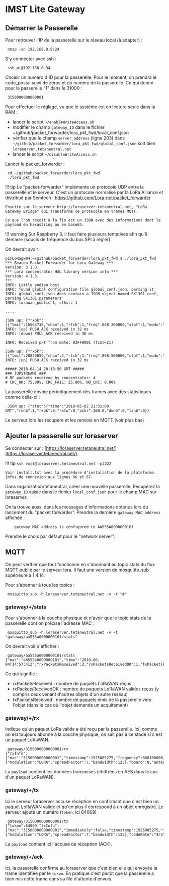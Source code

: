 # IMST Lite Gateway

## Démarrer la Passerelle

Pour retrouver l'IP de la passerelle sur le réseau local (à adapter) :

```
 nmap -sn 192.168.0.0/24
```

S'y connecter avec ssh :

```
 ssh pi@192.168.0.34
```

Choisir un numéro d'ID pour la passerelle. Pour le moment, on prendra le code_postal suivi de zéros et du numéro de la passerelle. Ce qui donne pour la passerelle "1" dans le 31000 :

```
 3150000000000001
```

Pour effectuer le réglage, vu que le système est en lecture seule dans la RAM :

* lancer le script `~/enableWriteAccess.sh`
* modifier le champ `gateway_ID` dans le fichier ~/github/packet_forwarder/lora_pkt_fwd/local_conf.json
* vérifier que le champ `server_address` (ligne 203) dans `~/github/packet_forwarder/lora_pkt_fwd/global_conf.json` soit bien `loraserver.tetaneutral.net`
* lancer le script `~/disableWriteAccess.sh`

Lancer le packet_forwarder :

```
 cd ~/github/packet_forwarder/lora_pkt_fwd
 ./lora_pkt_fwd
```

!!! tip
    Le "packet-forwarder" implémente un protocole UDP entre la passerelle et le serveur. C'est un protocole normalisé par la LoRa Alliance et distribué par Semtech : https://github.com/Lora-net/packet_forwarder

    Ensuite sur le serveur http://loraserver.tetaneutral.net, "LoRa Gateway Bridge" qui transforme ce protocole en trames MQTT.

    Ce que l'on reçoit à la fin est un JSON avec des informations dont la payload en hexastring ou en base64.


!!! warning
    Sur Raspberry 3, il faut faire plusieurs tentatives afin qu'il démarre (soucis de fréquence du bus SPI à régler).


On devrait avoir :

```
pi@LoRagw04:~/github/packet_forwarder/lora_pkt_fwd $ ./lora_pkt_fwd
*** Beacon Packet Forwarder for Lora Gateway ***
Version: 3.1.0
*** Lora concentrator HAL library version info ***
Version: 4.1.3;
***
INFO: Little endian host
INFO: found global configuration file global_conf.json, parsing it
INFO: global_conf.json does contain a JSON object named SX1301_conf, parsing SX1301 parameters
INFO: lorawan_public 1, clksrc 1

....

JSON up: {"rxpk":[{"tmst":16563715,"chan":1,"rfch":1,"freq":868.300000,"stat":1,"modu":"LORA","datr":"SF7BW125","codr":"4/5","lsnr":9.8,"rssi":-101,"size":17,"data":"QAEA/wOAFAABbDYdLP4dtcM="}]}
INFO: [up] PUSH_ACK received in 32 ms
INFO: [down] PULL_ACK received in 30 ms

INFO: Received pkt from mote: 03FF0001 (fcnt=21)

JSON up: {"rxpk":[{"tmst":28840059,"chan":2,"rfch":1,"freq":868.500000,"stat":1,"modu":"LORA","datr":"SF7BW125","codr":"4/5","lsnr":7.0,"rssi":-95,"size":17,"data":"QAEA/wOAFQAB3kyKpuYSOmU="}]}
INFO: [up] PUSH_ACK received in 32 ms

##### 2018-04-14 20:18:50 GMT #####
### [UPSTREAM] ###
# RF packets received by concentrator: 4
# CRC_OK: 75.00%, CRC_FAIL: 25.00%, NO_CRC: 0.00%
```

La passerelle envoie périodiquement des trames avec des statistiques comme celle-ci :

```
 JSON up: {"stat":{"time":"2018-05-02 21:31:08 GMT","rxnb":1,"rxok":0,"rxfw":0,"ackr":100.0,"dwnb":0,"txnb":0}}
```

Le serveur lora les récupère et les renvoie en MQTT (voir plus bas)

## Ajouter la passerelle sur loraserver

Se connecter sur : [https://loraserver.tetaneutral.net/](https://loraserver.tetaneutral.net/)

!!! tip
    ```
    ssh root@loraserver.tetaneutral.net -p2222
    ```

    Voir install.txt avec la procédure d'installation de la plateforme. Infos de connexion aux lignes 66 et 67.

Dans organization/tetaneutral, créer une nouvelle passerelle. Récupérez la `gateway_ID` saisie dans le fichier `local_conf.json` pour le champ MAC sur loraserver.

On la trouve aussi dans les messages d'informations obtenus lors du lancement du "packet forwarder". Prendre la dernière `gateway MAC address` affichée :

```
    gateway MAC address is configured to AA555A0000000101
```

Prendre le choix par défaut pour le "network server".

## MQTT

On peut vérifier que tout fonctionne en s'abonnant au topic stats du flux MQTT publié par le serveur lora. Il faut une version de mosquitto_sub supérieure à 1.4.14.

Pour s'abonner à tous les topics :

```
 mosquitto_sub -h loraserver.tetaneutral.net -v -t "#"
```

### gateway/+/stats

Pour s'abonner à la couche physique et n'avoir que le topic stats de la passerelle dont on précise l'adresse MAC :

```
 mosquitto_sub -h loraserver.tetaneutral.net -v -t "gateway/aa555a0000000101/stats"
```

On devrait voir s'afficher :

```
 gateway/aa555a0000000101/stats
{"mac":"ab555a0000000101","time":"2018-06-04T14:57:41Z","rxPacketsReceived":2,"rxPacketsReceivedOK":1,"txPacketsReceived":0,"txPacketsEmitted":0}
```

Ce qui signifie :

* rxPacketsReceived : nombre de paquets LoRaWAN reçus
* rxPacketsReceivedOK : nombre de paquets LoRaWAN valides reçus (y compris ceux venant d'autres objets d'un autre réseau)
* txPacketsReceived : nombre de paquets émis de la passerelle vers l'objet (dans le cas où l'objet demande un acquitement)

### gateway/+/rx

Indique qu'un paquet LoRa valide a été reçu par la passerelle. Ici, comme on est toujours abonné à la couche physique, on sait pas à ce stade si c'est un paquet LoRaWAN.

```
 gateway/3150000000000001/rx
{"rxInfo":{"mac":"3150000000000001","timestamp":1925085275,"frequency":868100000,"channel":0,"rfChain":1,"crcStatus":1,"codeRate":"4/5","rssi":-61,"loRaSNR":9.2,"size":15,"dataRate":{"modulation":"LORA","spreadFactor":7,"bandwidth":125},"board":0,"antenna":0},"phyPayload":"QEBgMQaAAAABT7C8PcJV"}
```

La `payload` contient les données transmises (chiffrées en AES dans le cas d'un paquet LoRaWAN).

### gateway/+/tx

Ici le serveur loraserver accuse réception en confirmant que c'est bien un paquet LoRaWAN valide et qu'en plus il correspond à un objet enregistré. Le serveur ajouté un numéro (`token`, ici 64069)

```
 gateway/3150000000000001/tx
{"token":64069,"txInfo":{"mac":"3150000000000001","immediately":false,"timestamp":1926085275,"frequency":868100000,"power":14,"dataRate":{"modulation":"LORA","spreadFactor":7,"bandwidth":125},"codeRate":"4/5","iPol":null,"board":0,"antenna":0},"phyPayload":"YEBgMQaFAAADUgcAAf5QqLo="}
```

La `payload` contient ici l'accusé de réception (ACK).

### gateway/+/ack

Ici, la passerelle confirme au loraserver que c'est bien elle qui envoyée la trame identifiée par le `token`. En pratique c'est plutôt que la passerelle a bien mis cette trame dans sa file d'attente d'envois.
